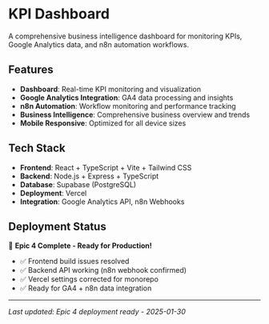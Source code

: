 # KPI Dashboard

A comprehensive business intelligence dashboard for monitoring KPIs, Google Analytics data, and n8n automation workflows.

## Features

- **Dashboard**: Real-time KPI monitoring and visualization
- **Google Analytics Integration**: GA4 data processing and insights
- **n8n Automation**: Workflow monitoring and performance tracking
- **Business Intelligence**: Comprehensive business overview and trends
- **Mobile Responsive**: Optimized for all device sizes

## Tech Stack

- **Frontend**: React + TypeScript + Vite + Tailwind CSS
- **Backend**: Node.js + Express + TypeScript
- **Database**: Supabase (PostgreSQL)
- **Deployment**: Vercel
- **Integration**: Google Analytics API, n8n Webhooks

## Deployment Status

🚀 **Epic 4 Complete - Ready for Production!**
- ✅ Frontend build issues resolved
- ✅ Backend API working (n8n webhook confirmed)
- ✅ Vercel settings corrected for monorepo
- ✅ Ready for GA4 + n8n data integration

---
*Last updated: Epic 4 deployment ready - 2025-01-30*
